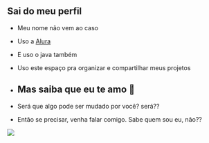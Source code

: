 ## Sai do meu perfil

- Meu nome não vem ao caso

- Uso a [Alura](https://www.alura.com.br)
- E uso o java também
- Uso este espaço pra organizar e compartilhar meus projetos

- ## Mas saiba que eu te amo 🐉

- Será que algo pode ser mudado por você? será??
  
- Então se precisar, venha falar comigo. Sabe quem sou eu, não??

![](https://media1.tenor.com/m/tVrkM5XhW-EAAAAd/flick-esfand.gif)
